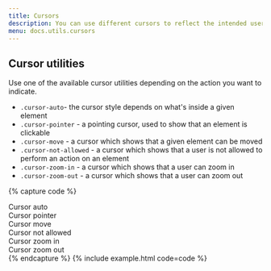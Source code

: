 ```yaml
---
title: Cursors
description: You can use different cursors to reflect the intended user interaction with particular elements of an interface. The cursor will change when a user hovers over a given element to indicate the action which can be performed.
menu: docs.utils.cursors
---
```


## Cursor utilities 

Use one of the available cursor utilities depending on the action you want to indicate.

- `.cursor-auto`- the cursor style depends on what's inside a given element
- `.cursor-pointer` - a pointing cursor, used to show that an element is clickable
- `.cursor-move` - a cursor which shows that a given element can be moved 
- `.cursor-not-allowed` - a cursor which shows that a user is not allowed to perform an action on an element
- `.cursor-zoom-in` - a cursor which shows that a user can zoom in 
- `.cursor-zoom-out` - a cursor which shows that a user can zoom out

{% capture code %}
<div class="row text-center">
  <div class="col-4 mb-3">
    <div class="cursor-auto bg-light py-3">Cursor auto</div>
  </div>
  <div class="col-4 mb-3">
    <div class="cursor-pointer bg-light py-3">Cursor pointer</div>
  </div>
  <div class="col-4 mb-3">
    <div class="cursor-move bg-light py-3">Cursor move</div>
  </div>
  <div class="col-4">
    <div class="cursor-not-allowed bg-light py-3">Cursor not allowed</div>
  </div>
  <div class="col-4">
    <div class="cursor-zoom-in bg-light py-3">Cursor zoom in</div>
  </div>
  <div class="col-4">
    <div class="cursor-zoom-out bg-light py-3">Cursor zoom out</div>
  </div>
</div>
{% endcapture %}
{% include example.html code=code %}
